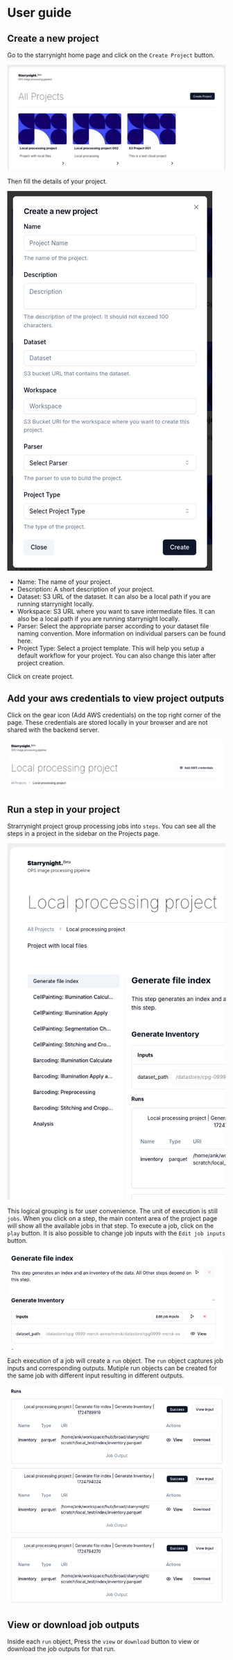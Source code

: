 # User guide

## Create a new project

Go to the starrynight home page and click on the `Create Project` button.

![Create a new project](./images/screen_1.png)

Then fill the details of your project.

![Project creation form](./images/screen_2.png)

- Name: The name of your project.
- Description: A short description of your project.
- Dataset: S3 URL of the dataset. It can also be a local path if you are running starrynight locally.
- Workspace: S3 URL where you want to save intermediate files. It can also be a local path if you are running starrynight locally.
- Parser: Select the appropriate parser according to your dataset file naming convention. More information on individual parsers can be found here.
- Project Type: Select a project template. This will help you setup a default workflow for your project. You can also change this later after project creation.

Click on create project.

## Add your aws credentials to view project outputs

Click on the gear icon (Add AWS credentials) on the top right corner of the page.
These credentials are stored locally in your browser and are not shared with the backend server.

![Add AWS credentials](./images/screen_7.png)

## Run a step in your project

Strarrynight project group processing jobs into `steps`.
You can see all the steps in a project in the sidebar on the Projects page.

![Project steps](./images/screen_4.png)

This logical grouping is for user convenience. The unit of execution is still `jobs`.
When you click on a step, the main content area of the project page will show all the available jobs in that step.
To execute a job, click on the `play` button. It is also possible to change job inputs with the `Edit job inputs` button.

![Execute job](./images/screen_5.png)

Each execution of a job will create a `run` object. The `run` object captures job inputs and corresponding outputs.
Mutiple run objects can be created for the same job with different input resulting in different outputs.

![Multiple runs](./images/screen_6.png)

## View or download job outputs

Inside each `run` object, Press the `view` or `download` button to view or download the job outputs for that run.
